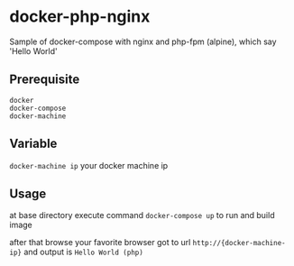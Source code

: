 # docker-php-nginx
Sample of docker-compose with nginx and php-fpm (alpine), which say 'Hello World'

## Prerequisite
```
docker
docker-compose
docker-machine
```

## Variable
`docker-machine ip` your docker machine ip

## Usage
at base directory execute command
`docker-compose up` to run and build image

after that browse your favorite browser
got to url `http://{docker-machine-ip}`
and output is `Hello World (php)` 